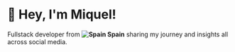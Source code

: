 # 🤙 Hey, I'm Miquel!

Fullstack developer from **![Spain](https://raw.githubusercontent.com/stevenrskelton/flag-icon/master/png/16/country-4x3/es.png "Spain") Spain** sharing my journey and insights all across social media.


<!--
<details>
  <summary><h2>Latest YouTube Videos</h2></summary>
</details>



**miveradev/miveradev** is a ✨ _special_ ✨ repository because its `README.md` (this file) appears on your GitHub profile.

Here are some ideas to get you started:

- 🔭 I’m currently working on ...
- 🌱 I’m currently learning ...
- 👯 I’m looking to collaborate on ...
- 🤔 I’m looking for help with ...
- 💬 Ask me about ...
- 📫 How to reach me: ...
- 😄 Pronouns: ...
- ⚡ Fun fact: ...
-->

